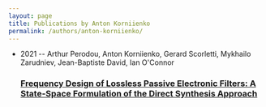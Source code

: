 ```yaml
---
layout: page
title: Publications by Anton Korniienko
permalink: /authors/anton-korniienko/
---
```


<ul class="post-list">
<li><span class='post-meta'>2021 -- Arthur Perodou, Anton Korniienko, Gerard Scorletti, Mykhailo Zarudniev, Jean-Baptiste David, Ian O'Connor</span><h3><a class='post-link' href='../../frequency-design-of-lossless-passive-electronic-filters-a-state-space-formulation-of-the-direct-synthesis-approach'>Frequency Design of Lossless Passive Electronic Filters: A State-Space Formulation of the Direct Synthesis Approach</a></h3></li>

</ul>
